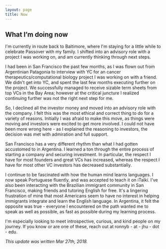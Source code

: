 ```yaml
---
layout: page
title: Now
---
```


## What I’m doing now

I'm currently in route back to Baltimore, where I'm staying for a little while to celebrate Passover with my family. I shifted into an advisory role with a project I was working on, and am currently thinking through next steps.

I had been in San Francisco the past few months, as I was flown out from Argentinian Patagonia to interview with YC for an cancer therapeutics/computational biology project I was working on with a friend. We didn't get into YC, and spent the last few months executing further on the project. We successfully managed to receive sizable term sheets from top VCs in the Bay Area; however at the critical juncture I realized continuing further was not the right next step for me. 

So, I declined all the investor money and moved into an advisory role with the company. I felt this was the most ethical and correct thing to do for a variety of reasons. Initially I was afraid to make this move, as things were moving and investors were excited to get more involved. I could not have been more wrong here - as I explained the reasoning to investors, the decision was met with admiration and full support.

San Francisco has a very different rhythm than what I had gotten accustomed to in Argentina. I learned a ton through the entire process of starting a company and securing investment. In particular, the respect I have for most founders and great VCs has increased, whereas the respect I have for most other VC investors has decreased substantially.

I continue to be fascinated with how the human mind learns languages. I now speak Portuguese fluently, and was accepted to teach it on iTalki. I've also been interacting with the Brazilian immigrant community in San Francisco, making friends and tutoring English for free. It's a lingering frustration of mine that most Americans seem to have no interest in helping immigrants integrate and learn the English language. In Argentina, it felt the opposite was true - everyone I encountered on the path wanted me to speak as well as possible, as fast as possible during my learning process.

I'm especially looking to meet introspective, curious, and kind people on my journey. If you know or are one of these, reach out at ronnyb - at - jhu - dot - edu.

*This update was written Mar 27th, 2018.*

<!-- *This update was written Nov 20th, 2017. Previous posts can be found below:* -->
